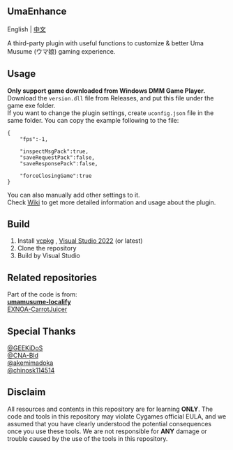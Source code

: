 ## UmaEnhance
English | [中文](README_zh.md)  
  
A third-party plugin with useful functions to customize & better Uma Musume (ウマ娘) gaming experience. 
## Usage
**Only support game downloaded from Windows DMM Game Player.**  
Download the `version.dll` file from Releases, and put this file under the game exe folder.  
If you want to change the plugin settings, create `uconfig.json` file in the same folder. You can copy the example following to the file:  
```
{
    "fps":-1,

    "inspectMsgPack":true,
    "saveRequestPack":false,
    "saveResponsePack":false,
    
    "forceClosingGame":true
}
```
You can also manually add other settings to it.  
Check [Wiki](https://github.com/MiddleRed/UmaEnhance/wiki) to get more detailed information and usage about the plugin.
## Build
1. Install [vcpkg](vcpkg.io) , [Visual Studio 2022](https://visualstudio.microsoft.com/) (or latest)
2. Clone the repository
3. Build by Visual Studio
## Related repositories   
Part of the code is from:  
**[umamusume-localify](https://github.com/GEEKiDoS/umamusume-localify)**   
[EXNOA-CarrotJuicer](https://github.com/CNA-Bld/EXNOA-CarrotJuicer)    

## Special Thanks
[@GEEKiDoS](https://github.com/GEEKiDoS)  
[@CNA-Bld](https://github.com/CNA-Bld)  
[@akemimadoka](https://github.com/akemimadoka)  
[@chinosk114514](https://github.com/chinosk114514)  

## Disclaim
All resources and contents in this repository are for learning **ONLY**. The code and tools in this repository may violate Cygames official EULA, and we assumed that you have clearly understood the potential consequences once you use these tools. We are not responsible for **ANY** damage or trouble caused by the use of the tools in this repository.
